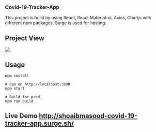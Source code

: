 ### Covid-19-Tracker-App
This project is build by using React, React Material-ui, Axios, Chartjs with different npm packages. Surge is used for hosting.

## Project View
![](https://github.com/shoaibmasood/Project-2-Covid19-tacker-app/blob/master/src/assests/covid-19-trackerapp.png)


## Usage
```
npm install

# Run on http://localhost:3000
npm start

# Build for prod
npm run build
````
## Live Demo http://shoaibmasood-covid-19-tracker-app.surge.sh/
